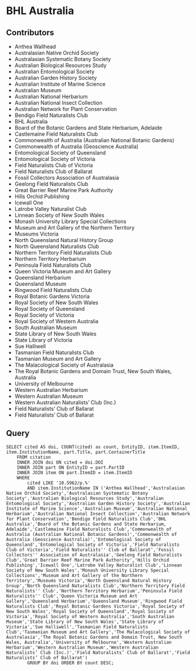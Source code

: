 # BHL Australia

## Contributors

- Anthea Wallhead
- Australasian Native Orchid Society
- Australasian Systematic Botany Society
- Australian Biological Resources Study
- Australian Entomological Society
- Australian Garden History Society
- Australian Institute of Marine Science
- Australian Museum
- Australian National Herbarium
- Australian National Insect Collection
- Australian Network for Plant Conservation
- Bendigo Field Naturalists Club
- BHL Australia
- Board of the Botanic Gardens and State Herbarium, Adelaide
- Castlemaine Field Naturalists Club
- Commonwealth of Australia (Australian National Botanic Gardens)
- Commonwealth of Australia (Geoscience Australia)
- Entomological Society of Queensland
- Entomological Society of Victoria
- Field Naturalists Club of Victoria
- Field Naturalists Club of Ballarat
- Fossil Collectors Association of Australasia
- Geelong Field Naturalists Club
- Great Barrier Reef Marine Park Authority
- Hills Orchid Publishing
- Icewall One
- Latrobe Valley Naturalist Club
- Linnean Society of New South Wales
- Monash University Library Special Collections
- Museum and Art Gallery of the Northern Territory
- Museums Victoria
- North Queensland Natural History Group
- North Queensland Naturalists Club
- Northern Territory Field Naturalists Club
- Northern Territory Herbarium
- Peninsula Field Naturalists Club
- Queen Victoria Museum and Art Gallery
- Queensland Herbarium
- Queensland Museum
- Ringwood Field Naturalists Club
- Royal Botanic Gardens Victoria
- Royal Society of New South Wales
- Royal Society of Queensland
- Royal Society of Victoria
- Royal Society of Western Australia
- South Australian Museum
- State Library of New South Wales
- State Library of Victoria
- Sue Halliwell
- Tasmanian Field Naturalists Club
- Tasmanian Museum and Art Gallery
- The Malacological Society of Australasia
- The Royal Botanic Gardens and Domain Trust, New South Wales, Australia
- University of Melbourne
- Western Australian Herbarium
- Western Australian Museum
- Western Australian Naturalists’ Club (Inc.)
- Field Naturalists’ Club of Ballarat
- Field Naturalists’ Club of Ballarat

## Query

```
SELECT cited AS doi, COUNT(cited) as count, EntityID, item.ItemID, item.InstitutionName, part.Title, part.ContainerTitle 
	FROM citation
    INNER JOIN doi ON cited = doi.DOI
    INNER JOIN part ON EntityID = part.PartID
    INNER JOIN item ON part.ItemID = item.ItemID
    WHERE 
		cited LIKE '10.5962/p.%'
		AND item.InstitutionName IN ('Anthea Wallhead','Australasian Native Orchid Society','Australasian Systematic Botany Society','Australian Biological Resources Study','Australian Entomological Society','Australian Garden History Society','Australian Institute of Marine Science','Australian Museum','Australian National Herbarium','Australian National Insect Collection','Australian Network for Plant Conservation','Bendigo Field Naturalists Club','BHL Australia','Board of the Botanic Gardens and State Herbarium, Adelaide','Castlemaine Field Naturalists Club','Commonwealth of Australia (Australian National Botanic Gardens)','Commonwealth of Australia (Geoscience Australia)','Entomological Society of Queensland','Entomological Society of Victoria','Field Naturalists Club of Victoria','Field Naturalists'' Club of Ballarat','Fossil Collectors'' Association of Australasia','Geelong Field Naturalists Club','Great Barrier Reef Marine Park Authority','Hills Orchid Publishing','Icewall One','Latrobe Valley Naturalist Club','Linnean Society of New South Wales','Monash University Library Special Collections','Museum and Art Gallery of the Northern Territory','Museums Victoria','North Queensland Natural History Group','North Queensland Naturalists Club','Northern Territory Field Naturalists'' Club','Northern Territory Herbarium','Peninsula Field Naturalists'' Club','Queen Victoria Museum and Art Gallery','Queensland Herbarium','Queensland Museum','Ringwood Field Naturalists Club','Royal Botanic Gardens Victoria','Royal Society of New South Wales','Royal Society of Queensland','Royal Society of Victoria','Royal Society of Western Australia','South Australian Museum','State Library of New South Wales','State Library of Victoria','Sue Halliwell','Tasmanian Field Naturalists Club','Tasmanian Museum and Art Gallery','The Malacological Society of Australasia','The Royal Botanic Gardens and Domain Trust, New South Wales, Australia','University of Melbourne','Western Australian Herbarium','Western Australian Museum','Western Australian Naturalists’ Club (Inc.)','Field Naturalists’ Club of Ballarat','Field Naturalists’ Club of Ballarat')
		GROUP BY doi ORDER BY count DESC;
```

